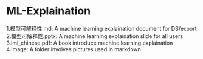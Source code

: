 # ML-Explaination
1.模型可解释性.md: A machine learning explaination document for DS/export  
2.模型可解释性.pptx: A machine learning explaination slide for all users  
3.iml_chinese.pdf: A book introduce machine learning explaination  
4.Image: A folder involves pictures used in markdown  
